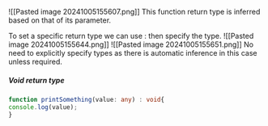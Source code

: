 ![[Pasted image 20241005155607.png]]
This function return type is inferred based on that of its parameter.

To set a specific return type we can use : then specify the type.
![[Pasted image 20241005155644.png]]
![[Pasted image 20241005155651.png]]
No need to explicitly specify types as there is automatic inference in this case unless required.


##### Void return type
```ts
function printSomething(value: any) : void{
console.log(value);
}
```